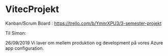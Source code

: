 # VitecProjekt

Kanban/Scrum Board : https://trello.com/b/YmnrXPU3/3-semester-projekt

Til Simon:

26/09/2019
Vi laver om mellem produktion og development på vores Azure app configuration.
